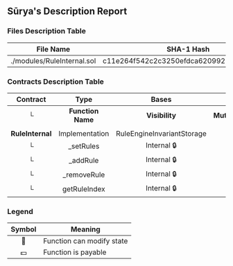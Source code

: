 ## Sūrya's Description Report

### Files Description Table


|  File Name  |  SHA-1 Hash  |
|-------------|--------------|
| ./modules/RuleInternal.sol | c11e264f542c2c3250efdca62099221472d5c81e |


### Contracts Description Table


|  Contract  |         Type        |       Bases      |                  |                 |
|:----------:|:-------------------:|:----------------:|:----------------:|:---------------:|
|     └      |  **Function Name**  |  **Visibility**  |  **Mutability**  |  **Modifiers**  |
||||||
| **RuleInternal** | Implementation | RuleEngineInvariantStorage |||
| └ | _setRules | Internal 🔒 | 🛑  | |
| └ | _addRule | Internal 🔒 | 🛑  | |
| └ | _removeRule | Internal 🔒 | 🛑  | |
| └ | getRuleIndex | Internal 🔒 |   | |


### Legend

|  Symbol  |  Meaning  |
|:--------:|-----------|
|    🛑    | Function can modify state |
|    💵    | Function is payable |
